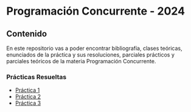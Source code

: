 # Programación Concurrente - 2024

## Contenido

En este repositorio vas a poder encontrar bibliografía, clases teóricas, enunciados de la práctica y sus resoluciones, parciales prácticos y parciales teóricos de la materia Programación Concurrente.

### Prácticas Resueltas

- [Práctica 1](https://github.com/JoaquinManuelGonzalez/Programacion-Concurrente/blob/main/practicas_resueltas/practica_uno.md)
- [Práctica 2](https://github.com/JoaquinManuelGonzalez/Programacion-Concurrente/blob/main/practicas_resueltas/practica_dos.md)
- [Práctica 3](https://github.com/JoaquinManuelGonzalez/Programacion-Concurrente/blob/main/practicas_resueltas/practica_tres.md)

